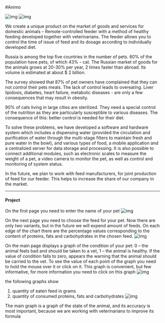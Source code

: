 #Animo

![img](http://cs629513.vk.me/v629513106/3a6fd/cjLPiUhYc3w.jpg)
![img](http://cs629513.vk.me/v629513106/3a707/p_Mn1wowcBY.jpg)

We create a unique product on the market of goods and services for domestic animals – Remote-controlled feeder with a method of healthy feeding developed together with veterinarians. The feeder allows you to control the time of issue of feed and its dosage according to individually developed diet. 


Russia is among the top five countries in the number of pets. 60% of the population have pets, of which 43% - cat. The Russian market of goods for the animals grows at 20-30% per year, 2 times faster than abroad. Its volume is estimated at about $ 2 billion. 


The survey showed that 87% of pet owners have complained that they can not control their pets meals. The lack of control leads to overeating. Liver lipidosis, diabetes, heart failure, metabolic diseases - are only a few consequences that may result in obesity. 


90% of cats living in large cities are sterilized. They need a special control of the nutrition as they are particularly susceptible to various diseases. The consequence of this: better control is needed for their diet. 


To solve these problems, we have developed a software and hardware system which includes a dispensing water (provided the circulation and purification of water through the multi-stage filters to maintain fresh and pure water in the bowl), and various types of food, a mobile application and a centralized server for data storage and processing. It is also possible to connect additional modules, such as electronic scales to measure the weight of a pet, a video camera to monitor the pet, as well as control and monitoring of system status. 


In the future, we plan to work with feed manufacturers, for joint production of feed for our feeder. This helps to increase the share of our company in the market.

----

#### Project

On the first page you need to enter the name of your pet
![img](http://cs631721.vk.me/v631721770/15fe2/hPUhCfjHLMg.jpg)

On the next page you need to choose the feed for your pet. Now there are only two variants, but in the future we will expend amount of feeds. On each edge of the chart there are the percentage values corresponding to the content of proteins, fats and carbohydrates in the chosen feed.
![img](http://cs631721.vk.me/v631721770/15feb/Oc2zOQxDQk8.jpg)

On the main page displays a graph of the condition of your pet: 0 – the animal feels bad and should be taken to a vet, 1 – the animal is healthy. If the value of condition falls to zero, appears the warning that the animal should be carried to the vet. To see the value of each point of the graph you need to hold the mouse over it or click on it. This graph is convenient, but few informative, for more information you need to click on this graph
![img](http://cs631721.vk.me/v631721770/15ff4/DU-UALxAoxQ.jpg)

the following graphs show 
1) quantity of eaten feed in grams 
2) quantity of consumed proteins, fats and carbohydrates
![img](http://cs631721.vk.me/v631721770/16012/iK1pPCdt6Js.jpg)


	
The main graph is a graph of the state of the animal, and its accuracy is most important, because we are working with veterinarians to improve its formula


